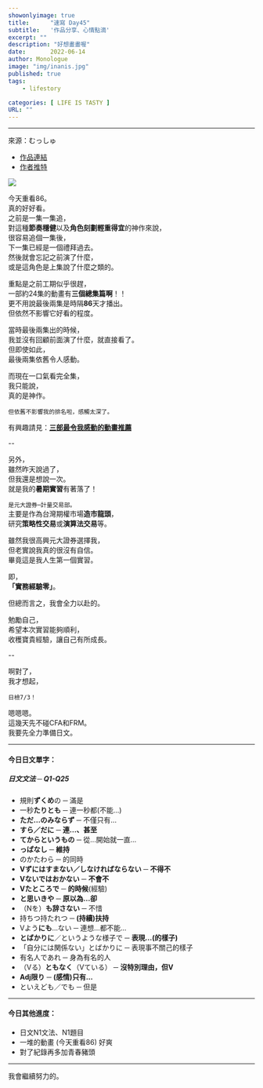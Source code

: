 ```yaml
---
showonlyimage: true
title:      "速寫 Day45"
subtitle:   '作品分享、心情點滴'
excerpt: ""
description: "好想畫畫喔"
date:       2022-06-14
author: Monologue    
image: "img/inanis.jpg"
published: true 
tags:
    - lifestory

categories: [ LIFE IS TASTY ]
URL: ""
---
```

***

來源：むっしゅ  
* [作品連結](https://www.pixiv.net/artworks/70212678)  
* [作者推特](https://twitter.com/omu001)  
  
![](/blog/sketch/d45-1.jpg)
  
今天重看86。  
真的好好看。  
之前是一集一集追，  
對這種**節奏穩健**以及**角色刻劃輕重得宜**的神作來說，  
很容易追個一集後，  
下一集已經是一個禮拜過去。  
然後就會忘記之前演了什麼，  
或是這角色是上集說了什麼之類的。  
  
重點是之前工期似乎很趕，  
一部約24集的動畫有**三個總集篇啊**！！  
更不用說最後兩集是時隔**86**天才播出。  
但依然不影響它好看的程度。  
  
當時最後兩集出的時候，  
我並沒有回顧前面演了什麼，就直接看了。  
但即使如此，  
最後兩集依舊令人感動。  
  
而現在一口氣看完全集，  
我只能說，  
真的是神作。  
  
`但依舊不影響我的排名啦，感觸太深了。`  
  
有興趣請見：[**三部最令我感動的動畫推薦**](/blog/post/2021-06-02-動畫推薦/)  
  
--  
  
另外，  
雖然昨天說過了，  
但我還是想說一次。  
就是我的**暑期實習**有著落了！  
  
`是元大證券─計量交易部。 `   
主要是作為台灣期權市場**造市龍頭**，  
研究**策略性交易**或**演算法交易**等。  
  
雖然我很高興元大證券選擇我，  
但老實說我真的很沒有自信。  
畢竟這是我人生第一個實習。  
  
即，  
**「實務經驗零」**。  
  
但總而言之，我會全力以赴的。  
  
勉勵自己，  
希望本次實習能夠順利，  
收穫寶貴經驗，讓自己有所成長。  
  
--  
  
啊對了，  
我才想起， 
  
`日檢7/3！`  
  
嗯嗯嗯。  
這幾天先不碰CFA和FRM。  
我要先全力準備日文。  
***
#### 今日日文單字：  
##### 日文文法 ─ Q1-Q25
* 規則**ずくめ**の ─ 滿是
* 一秒**たりとも** ─ 連一秒都(不能...)
* **ただ...のみならず** ─ 不僅只有...
* **すら／だに** ─ **連...、甚至**
* **てからというもの** ─ 從...開始就一直...
* **っぱなし** ─ **維持**
* のかたわら ─ 的同時
* **Vずにはすまない／しなければならない** ─ **不得不**
* **Vないではおかない** ─ **不會不**
* **Vたところで** ─ **的時候**(經驗)
* **と思いきや** ─ **原以為...卻**
* （Nを）**も辞さない** ─ 不惜
* 持ちつ持たれつ ─ **(持續)扶持**
* Vよう**にも**...ない ─ 連想...都不能...
* **とばかりに**／というような様子で ─ **表現...(的樣子)**
* 「自分には関係ない」とばかりに ─ 表現事不關己的樣子
* 有名人であれ ─ 身為有名的人
* （Vる）**ともなく**（Vている） ─ **沒特別理由，但V**
* **Adj限り** ─ **(感情)只有...**
* といえども／でも ─ 但是

***
#### 今日其他進度：  
* 日文N1文法、N1題目  
* 一堆的動畫 (今天重看86) 好爽  
* 對了紀錄再多加青春豬頭
  
***

我會繼續努力的。
<!--more-->
